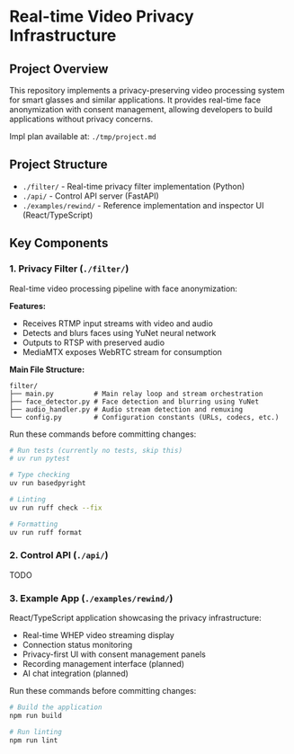# Real-time Video Privacy Infrastructure

## Project Overview

This repository implements a privacy-preserving video processing system for smart glasses and similar applications. It provides real-time face anonymization with consent management, allowing developers to build applications without privacy concerns.

Impl plan available at: `./tmp/project.md`

## Project Structure

- `./filter/` - Real-time privacy filter implementation (Python)
- `./api/` - Control API server (FastAPI)
- `./examples/rewind/` - Reference implementation and inspector UI (React/TypeScript)

## Key Components

### 1. Privacy Filter (`./filter/`)

Real-time video processing pipeline with face anonymization:

**Features:**
- Receives RTMP input streams with video and audio
- Detects and blurs faces using YuNet neural network
- Outputs to RTSP with preserved audio
- MediaMTX exposes WebRTC stream for consumption

**Main File Structure:**
```
filter/
├── main.py          # Main relay loop and stream orchestration
├── face_detector.py # Face detection and blurring using YuNet
├── audio_handler.py # Audio stream detection and remuxing
└── config.py        # Configuration constants (URLs, codecs, etc.)
```

Run these commands before committing changes:

```bash
# Run tests (currently no tests, skip this)
# uv run pytest

# Type checking
uv run basedpyright

# Linting
uv run ruff check --fix

# Formatting
uv run ruff format
```

### 2. Control API (`./api/`)

TODO

### 3. Example App (`./examples/rewind/`)

React/TypeScript application showcasing the privacy infrastructure:

- Real-time WHEP video streaming display
- Connection status monitoring
- Privacy-first UI with consent management panels
- Recording management interface (planned)
- AI chat integration (planned)

Run these commands before committing changes:

```bash
# Build the application
npm run build

# Run linting
npm run lint
```
